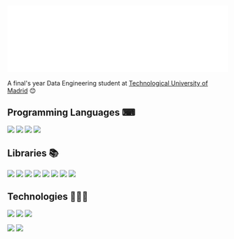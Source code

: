 <!-- Consider starring my repo @ https://github.com/reeveng/reeveng, much appreciated in advance! -->

<img src="https://github.com/AlejandroAlvarezCastro/AlejandroAlvarezCastro/blob/main/svg.svg"/>

<p>A final's year Data Engineering student at <a href="https://www.upm.es">Technological University of Madrid</a> 😊</br></p>



## Programming Languages ⌨
<p>
        <code><a href="https://www.python.org/" target="_blank"><img height="45" src="https://www.vectorlogo.zone/logos/python/python-ar21.svg"></a></code>
        <code><a href="https://jupyter.org/" target="_blank"><img height="45" src="https://www.vectorlogo.zone/logos/jupyter/jupyter-ar21.svg"></a></code>
        <code><a href="https://www.scala-lang.org/" target="_blank"><img height="45" src="https://www.vectorlogo.zone/logos/scala-lang/scala-lang-ar21.svg"></a></code>
        <code><a href="" target="_blank"><img height="45" src="https://seeklogo.com/images/C/c-logo-672525892C-seeklogo.com.png"></a></code>
</p>

## Libraries 📚︎
<p>
        <code><a href="https://numpy.org/" target="_blank"><img height="45" src="https://www.vectorlogo.zone/logos/numpy/numpy-ar21.svg"></a></code>
        <code><a href="https://pandas.pydata.org/" target="_blank"><img height="45" src="https://upload.wikimedia.org/wikipedia/commons/e/ed/Pandas_logo.svg"></a></code>
        <code><a href="https://matplotlib.org/" target="_blank"><img height="45" src="https://upload.wikimedia.org/wikipedia/commons/8/84/Matplotlib_icon.svg"></a></code>
        <code><a href="https://plotly.github.io/plotly.py-docs/" target="_blank"><img height="45" src="https://www.vectorlogo.zone/logos/plotly/plotly-ar21.svg"></a></code>
        <code><a href="https://opencv.org/" target="_blank"><img height="45"   
                                                    src="https://upload.wikimedia.org/wikipedia/commons/thumb/3/32/OpenCV_Logo_with_text_svg_version.svg/640px-                                                                        OpenCV_Logo_with_text_svg_version.svg.png"></a></code>
        <code><a href="https://scikit-learn.org/stable/" target="_blank"><img height="45"                                                                                                                                        src="https://upload.wikimedia.org/wikipedia/commons/0/05/Scikit_learn_logo_small.svg"></a></code>
        <code><a href="https://www.tensorflow.org/?hl=es-419" target="_blank"><img height="45" src="https://www.vectorlogo.zone/logos/tensorflow/tensorflow-ar21.svg"></a></code>
        <code><a href="https://keras.io/" target="_blank"><img height="45" src="https://miro.medium.com/v2/resize:fit:600/1*DKu_54iqz6C-p6ndo7rO3g.png"></a></code>
        
</p>

## Technologies 🧑🏼‍💻
<p>
        <code><a href="https://www.mongodb.com/es" target="_blank"><img height="45" src="https://www.vectorlogo.zone/logos/mongodb/mongodb-ar21.svg"></a></code>
        <code><a href="https://www.postgresql.org/" target="_blank"><img height="45" src="https://www.vectorlogo.zone/logos/postgresql/postgresql-ar21.svg"></a></code>
        <code><a href="https://www.mysql.com/" target="_blank"><img height="45" src="https://www.vectorlogo.zone/logos/mysql/mysql-ar21.svg"></a></code>
</p>
<p>
        <code><a href="https://www.docker.com/" target="_blank"><img height="45" src="https://www.vectorlogo.zone/logos/docker/docker-ar21.svg"></a></code> 
        <code><a href="https://kubernetes.io/es/docs/concepts/overview/what-is-kubernetes/" target="_blank"><img height="45" src="ttps://www.vectorlogo.zone/logos/kubernetes/kubernetes-ar21.svg"></a></code> 
</p>

